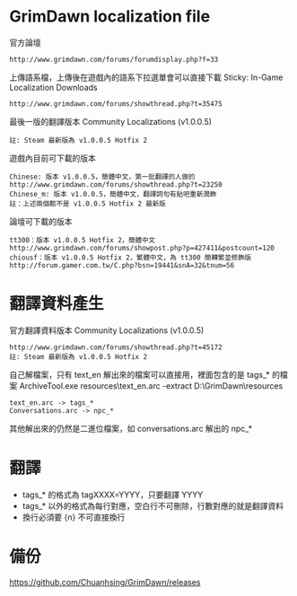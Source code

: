 GrimDawn localization file
========

官方論壇

	http://www.grimdawn.com/forums/forumdisplay.php?f=33

上傳語系檔，上傳後在遊戲內的語系下拉選單會可以直接下載
Sticky: In-Game Localization Downloads

	http://www.grimdawn.com/forums/showthread.php?t=35475

最後一版的翻譯版本
Community Localizations (v1.0.0.5)

	註: Steam 最新版為 v1.0.0.5 Hotfix 2

遊戲內目前可下載的版本

	Chinese: 版本 v1.0.0.5，簡體中文，第一批翻譯的人做的
	http://www.grimdawn.com/forums/showthread.php?t=23250
	Chinese_m: 版本 v1.0.0.5，簡體中文，翻譯詞句有貼吧重新潤飾
	註：上述兩個都不是 v1.0.0.5 Hotfix 2 最新版

論壇可下載的版本

	tt300：版本 v1.0.0.5 Hotfix 2，簡體中文
	http://www.grimdawn.com/forums/showpost.php?p=427411&postcount=120
	chiousf：版本 v1.0.0.5 Hotfix 2，繁體中文，為 tt300 簡轉繁並修飾版
	http://forum.gamer.com.tw/C.php?bsn=19441&snA=32&tnum=56

翻譯資料產生
========

官方翻譯資料版本
Community Localizations (v1.0.0.5)

	http://www.grimdawn.com/forums/showthread.php?t=45172
	註: Steam 最新版為 v1.0.0.5 Hotfix 2

自己解檔案，只有 text_en 解出來的檔案可以直接用，裡面包含的是 tags_* 的檔案
ArchiveTool.exe resources\text_en.arc -extract D:\GrimDawn\resources

	text_en.arc -> tags_*
	Conversations.arc -> npc_*

其他解出來的仍然是二進位檔案，如 conversations.arc 解出的 npc_*

翻譯
========

* tags_* 的格式為 tagXXXX=YYYY，只要翻譯 YYYY
* tags_* 以外的格式為每行對應，空白行不可刪除，行數對應的就是翻譯資料
* 換行必須要 {n} 不可直接換行

備份
========

https://github.com/Chuanhsing/GrimDawn/releases
